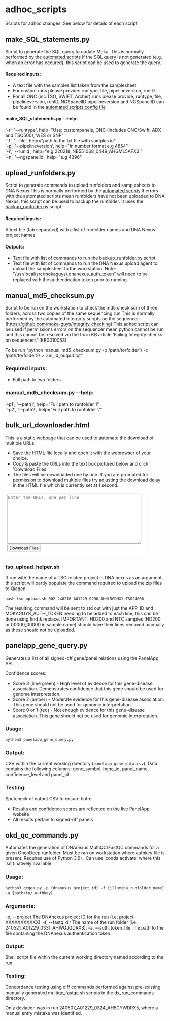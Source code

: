 # adhoc_scripts
Scripts for adhoc changes. See below for details of each script

## make_SQL_statements.py
Script to generate the SQL query to update Moka.
This is normally performed by the [automated scripts](https://github.com/moka-guys/automate_demultiplex)
If the SQL query is not generated (e.g. when an error has occured), this script can be used to generate the query.

#### Required inputs:
- A text file with the samples list taken from the samplesheet
- For custom runs please provide: runtype, file, pipelineversion, runID. 
- For all ONC (inc TSO, SWIFT, Archer) runs please provide, runtype, file, pipelineversion, runID, NGSpanelID
pipelineversion and NGSpanelID can be found in the [automated scripts config file](https://github.com/moka-guys/automate_demultiplex/blob/master/automate_demultiplex_config.py)

#### make_SQL_statements.py --help:
'-r', '--runtype', help="Use: custompanels, ONC (includes ONC/Swift, ADX and TSO500), WES or SNP" <br>
'-f', '--file',  help="path to the txt file with samples in" <br>
'-p', '--pipelineversion', help="In number format e.g 4854" <br>
'-i', '--runid', help="e.g 220218_NB551068_0449_AHGML5AFX3 "       
'-n', '--ngspanelid', help="e.g 4396" 

## upload_runfolders.py
Script to generate commands to upload runfolders and samplesheets to DNA Nexus
This is normally performed by the [automated scripts](https://github.com/moka-guys/automate_demultiplex)
If errors with the automated scripts mean runfolders have not been uploaded to DNA Nexus, this script can be used to backup the runfolder. It uses the [backup_runfolder.py](https://github.com/moka-guys/workstation_housekeeping/blob/master/backup_runfolder.py) script.

#### Required inputs:
A text file (tab separated) with a list of runfolder names and DNA Nexus project names

#### Outputs:
- Text file with list of commands to run the backup_runfolder.py script 
- Text file with list of commands to run the DNA Nexus upload agent to upload the samplesheet to the workstation. Note: "/usr/local/src/mokaguys/.dnanexus_auth_token" will need to be replaced with the authentication token prior to running.

## manual_md5_checksum.py
Script to be run on the workstation to check the md5 check sum of three folders, across two copies of the same sequencing run 
This  is normally performed by the automated intergirty scripts on the sequencer (https://github.com/moka-guys/integrity_checking)
This adhoc script can be used if permissions errors on the sequencer mean python cannot be run and this cannot be resolved via the fix in KB article 'Failing Integrity checks on sequencers' (KB0010053)

To be run "python manual_md5_checksum.py -p /path/to/folder1/ -c /path/to/folder2/ > run_id_output.txt"

### Required inputs: 
- Full path to two folders 

### manual_md5_checksum.py --help:
'-p1', '--path1', help="Full path to runfolder 1" <br>
'-p2', '--path2',  help="Full path to runfolder 2" <br>                  

## bulk_url_downloader.html

This is a static webpage that can be used to automate the download of multiple URLs.  

- Save the HTML file locally and open it with the webrowser of your choice.
- Copy & paste the URLs into the text box pictured below and click 'Download Files'
- The files will be downloaded one by one.  If you are prompted for permission to download multiple files try adjusting the download delay in the HTML file which is currently set at 1 second.

![image](./bulkUploader.png)

### tso_upload_helper.sh

If run with the name of a TSO related project in DNA nexus as an argument, this script will partly populate the command required to upload the zip files to Qiagen:

```bash tso_upload.sh 002_240216_A01229_0290_AHNL5GDMXY_TSO24006```

The resulting command will be sent to std out with just the APP_ID and MOKAGUYS_AUTH_TOKEN needing to be added to each line, this can be done using find & replace.  IMPORTANT: HD200 and NTC samples (HD200 or 00000_00000 in sample name) should have their lines removed manually as these should not be uploaded.

## panelapp_gene_query.py

Generates a list of all signed-off gene/panel relations using the PanelApp API.

Confidence scores:

- Score 3 (lime green) - High level of evidence for this gene-disease association. Demonstrates confidence that this gene should be used for genome interpretation.
- Score 2 (amber) - Moderate evidence for this gene-disease association. This gene should not be used for genomic interpretation.
- Score 0 or 1 (red) - Not enough evidence for this gene-disease association. This gene should not be used for genomic interpretation.

### Usage:
```
python3 panelapp_gene_query.py
```

### Output:
CSV within the current working directory (```panelapp_gene_data.csv```). Data contains the following columns: gene_symbol, hgnc_id, panel_name, confidence_level and panel_id

### Testing:
Spotcheck of output CSV to ensure both:

- Results and confidence scores are reflected on the live PanelApp website
- All results pertain to signed-off panels

## okd_qc_commands.py

Automates the generation of DNAnexus MultiQC/FastQC commands for a given OncoDeep runfolder.
Must be ran on workstation where authkey file is present.
Requires use of Python 3.6+. Can use 'conda activate' where this isn't natively available.

### Usage:
```
python3 qcgen.py -p {dnanexus_project_id} -f {illumina_runfolder_name} -a {path/to/.authkey}
```
### Arguments:
-p, --project    The DNAnexus project ID for the run (i.e, project-XXXXXXXXXXX).
-f, --fastq_dir  The name of the run folder (i.e., 240521_A01229_0331_AHWGJGDRX3).
-a, --auth_token_file  The path to the file containing the DNAnexus authentication token.

### Output:
Shell script file within the current working directory named according to the run.

### Testing:
Concordance testing using diff commands performed against pre-existing manually generated multiqc_fastqc.sh scripts in the dx_run_commands directory.

Only deviation was in run 240507_A01229_0324_AH5CYWDRX5, where a manual entry mistake was identified.
